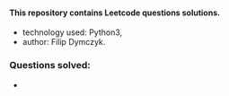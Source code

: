 #### This repository contains Leetcode questions solutions.
- technology used: Python3,
- author: Filip Dymczyk.

### Questions solved:
- 


